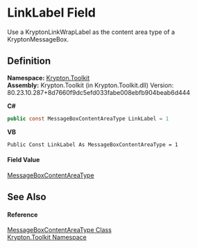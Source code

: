 # LinkLabel Field


Use a KryptonLinkWrapLabel as the content area type of a KryptonMessageBox.



## Definition
**Namespace:** <a href="79d2eac2-21f4-54ff-7552-b20c33c30600.md">Krypton.Toolkit</a>  
**Assembly:** Krypton.Toolkit (in Krypton.Toolkit.dll) Version: 80.23.10.287+8d7660f9dc5efd033fabe008ebfb904beab6d444

**C#**
``` C#
public const MessageBoxContentAreaType LinkLabel = 1
```
**VB**
``` VB
Public Const LinkLabel As MessageBoxContentAreaType = 1
```



#### Field Value
<a href="b2a29b58-2a96-87a9-9557-4ba0f4846987.md">MessageBoxContentAreaType</a>

## See Also


#### Reference
<a href="b2a29b58-2a96-87a9-9557-4ba0f4846987.md">MessageBoxContentAreaType Class</a>  
<a href="79d2eac2-21f4-54ff-7552-b20c33c30600.md">Krypton.Toolkit Namespace</a>  
